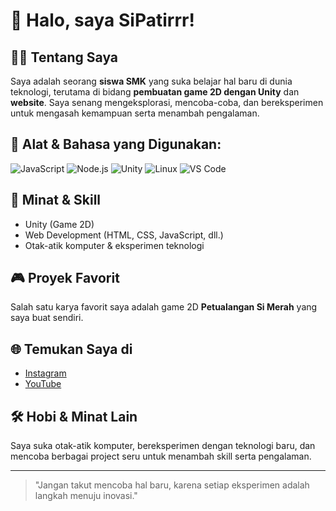 # 👋 Halo, saya SiPatirrr!

## 🧑‍🎓 Tentang Saya
Saya adalah seorang **siswa SMK** yang suka belajar hal baru di dunia teknologi, terutama di bidang **pembuatan game 2D dengan Unity** dan **website**. Saya senang mengeksplorasi, mencoba-coba, dan bereksperimen untuk mengasah kemampuan serta menambah pengalaman.

## 🧰 Alat & Bahasa yang Digunakan:
![JavaScript](https://img.shields.io/badge/-JavaScript-black?style=flat-square&logo=javascript)
![Node.js](https://img.shields.io/badge/-Node.js-black?style=flat-square&logo=node.js)
![Unity](https://img.shields.io/badge/-Unity-black?style=flat-square&logo=unity)
![Linux](https://img.shields.io/badge/-Linux-black?style=flat-square&logo=linux)
![VS Code](https://img.shields.io/badge/-VS%20Code-black?style=flat-square&logo=visual-studio-code)

## 🚀 Minat & Skill
- Unity (Game 2D)
- Web Development (HTML, CSS, JavaScript, dll.)
- Otak-atik komputer & eksperimen teknologi

## 🎮 Proyek Favorit
Salah satu karya favorit saya adalah game 2D **Petualangan Si Merah** yang saya buat sendiri.

## 🌐 Temukan Saya di
- [Instagram](https://www.instagram.com/fathir.hbtlh/) <!-- Ganti dengan username -->
- [YouTube](https://www.youtube.com/@f4th17) <!-- Ganti dengan channel kamu -->

## 🛠️ Hobi & Minat Lain
Saya suka otak-atik komputer, bereksperimen dengan teknologi baru, dan mencoba berbagai project seru untuk menambah skill serta pengalaman.

---

> "Jangan takut mencoba hal baru, karena setiap eksperimen adalah langkah menuju inovasi."
